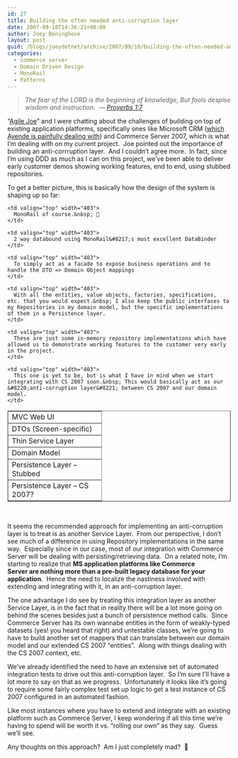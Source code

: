 ```yaml
---
id: 27
title: Building the often needed anti-corruption layer
date: 2007-09-10T14:36:21+00:00
author: Joey Beninghove
layout: post
guid: /blogs/joeydotnet/archive/2007/09/10/building-the-often-needed-anti-corruption-layer.aspx
categories:
  - commerce server
  - Domain Driven Design
  - MonoRail
  - Patterns
---
```

> _The fear of the LORD is the beginning of knowledge, But fools despise wisdom and instruction.&nbsp; &#8212;_ [_Proverbs 1:7_](http://www.blueletterbible.org/cgi-bin/tools/printer-friendly.pl?book=Pro&chapter=1&version=NKJV#7)

&#8220;[Agile Joe](http://agilejoe.com)&#8221; and I were chatting about the challenges of building on top of existing application platforms, specifically ones like Microsoft CRM ([which Ayende is painfully dealing with](http://www.ayende.com/Blog/archive/2007/09/09/Microsoft-CRM-Frustrations.aspx)) and Commerce Server 2007, which is what I&#8217;m dealing with on my current project.&nbsp; Joe pointed out&nbsp;the importance of building an anti-corrruption layer.&nbsp; And I couldn&#8217;t agree more.&nbsp; In fact, since I&#8217;m using DDD as much as I can on this project, we&#8217;ve been able to deliver early customer demos showing working features, end to end, using stubbed repositories.&nbsp; 

To get&nbsp;a better picture, this is basically how the design of the system is shaping up so far:

<table cellspacing="0" cellpadding="2" width="600" border="1">
  <tr>
    <td valign="top" width="194">
      MVC Web UI
    </td>
    
    <td valign="top" width="403">
      MonoRail of course.&nbsp; 🙂
    </td>
  </tr>
  
  <tr>
    <td valign="top" width="194">
      DTOs (Screen-specific)
    </td>
    
    <td valign="top" width="403">
      2 way databound using MonoRail&#8217;s most excellent DataBinder
    </td>
  </tr>
  
  <tr>
    <td valign="top" width="194">
      Thin Service Layer
    </td>
    
    <td valign="top" width="403">
      To simply act as a facade to expose business operations and to handle the DTO => Domain Object mappings
    </td>
  </tr>
  
  <tr>
    <td valign="top" width="194">
      Domain Model
    </td>
    
    <td valign="top" width="403">
      With all the entities, value objects, factories, specifications, etc. that you would expect.&nbsp; I also keep the public interfaces to my Repositories in my domain model, but the specific implementations of them in a Persistence layer.
    </td>
  </tr>
  
  <tr>
    <td valign="top" width="194">
      Persistence Layer &#8211; Stubbed
    </td>
    
    <td valign="top" width="403">
      These are just some in-memory repository implementations which have allowed us to demonstrate working features to the customer very early in the project.
    </td>
  </tr>
  
  <tr>
    <td valign="top" width="194">
      Persistence Layer &#8211; CS 2007?
    </td>
    
    <td valign="top" width="403">
      This one is yet to be, but is what I have in mind when we start integrating with CS 2007 soon.&nbsp; This would basically act as our &#8220;anti-corruption layer&#8221; between CS 2007 and our domain model.
    </td>
  </tr>
</table>

&nbsp;

It seems the recommended approach for implementing an anti-corruption layer is to treat is as another Service Layer.&nbsp; From our perspective, I don&#8217;t see much of a difference in using Repository implementations in the same way.&nbsp; Especially since in our case, most of our integration with&nbsp;Commerce Server will be dealing with persisting/retrieving data.&nbsp; On a related note, I&#8217;m starting to realize that **MS application platforms like Commerce Server&nbsp;are&nbsp;nothing more than a pre-built legacy database for your application**.&nbsp; Hence the need to localize the nastiness involved with extending and&nbsp;integrating with it, in an anti-corruption layer.

The one advantage I do see by treating this integration layer as another Service Layer, is in the fact that in reality there will be a lot more going on behind the scenes besides just a bunch of persistence method calls.&nbsp; Since Commerce Server has its own wannabe entities in the form of weakly-typed datasets (yes!&nbsp;you heard that right) and untestable classes, we&#8217;re going to have to build another set of mappers that can translate between our domain model and our extended CS 2007 &#8220;entities&#8221;.&nbsp; Along with things dealing with the CS 2007 context, etc.&nbsp; 

We&#8217;ve already identified the need to have an extensive set of automated integration tests to drive out this anti-corruption layer.&nbsp; So I&#8217;m sure I&#8217;ll have a lot more to say on that as we progress.&nbsp; Unfortunately it looks like it&#8217;s going to require some fairly complex test set up logic to get a test instance of CS 2007 configured in an automated fashion.

Like most instances where you have to extend and integrate with an existing platform such as Commerce Server, I keep wondering if all this time we&#8217;re having to spend will be worth it vs. &#8220;rolling our own&#8221; as they say.&nbsp; Guess we&#8217;ll see.

Any thoughts on this approach?&nbsp; Am I just completely mad?&nbsp; 🙂